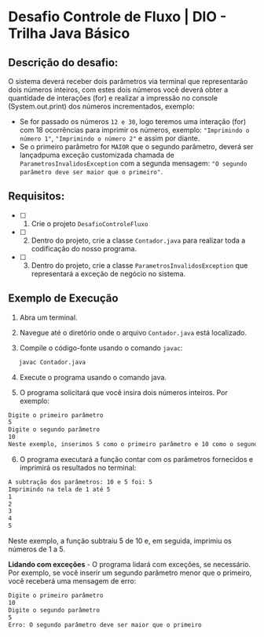 # Desafio Controle de Fluxo  | DIO - Trilha Java Básico

## Descrição do desafio:

O sistema deverá receber dois parâmetros via terminal que representarão dois números inteiros, com estes dois números você deverá obter a quantidade de interações (for) e realizar a impressão no console (System.out.print) dos números incrementados, exemplo:

- Se for passado os números `12 e 30`, logo teremos uma interação (for) com 18 ocorrências para imprimir os números, exemplo: `"Imprimindo o número 1"`, `"Imprimindo o número 2"` e assim por diante.
- Se o primeiro parâmetro for `MAIOR` que o segundo parâmetro, deverá ser lançadpuma exceção customizada chamada de `ParametrosInvalidosException` com a segunda mensagem: `"O segundo parâmetro deve ser maior que o primeiro"`.

## Requisitos:

-  [ ] 1. Crie o projeto `DesafioControleFluxo`
-  [ ] 2. Dentro do projeto, crie a classe `Contador.java` para realizar toda a codificação do nosso programa.
-  [ ] 3. Dentro do projeto, crie a classe `ParametrosInvalidosException` que representará a exceção de negócio no sistema.

## Exemplo de Execução

1. Abra um terminal.

2. Navegue até o diretório onde o arquivo `Contador.java` está localizado.

3. Compile o código-fonte usando o comando `javac`:

```sh
   javac Contador.java
```

4. Execute o programa usando o comando java.

5. O programa solicitará que você insira dois números inteiros. Por exemplo:

```sh
Digite o primeiro parâmetro
5
Digite o segundo parâmetro
10
Neste exemplo, inserimos 5 como o primeiro parâmetro e 10 como o segundo parâmetro.
```

6. O programa executará a função contar com os parâmetros fornecidos e imprimirá os resultados no terminal:

```sh
A subtração dos parâmetros: 10 e 5 foi: 5
Imprimindo na tela de 1 até 5
1
2
3
4
5
```

Neste exemplo, a função subtraiu 5 de 10 e, em seguida, imprimiu os números de 1 a 5.

**Lidando com exceções** - O programa lidará com exceções, se necessário. Por exemplo, se você inserir um segundo parâmetro menor que o primeiro, você receberá uma mensagem de erro:

```sh
Digite o primeiro parâmetro
10
Digite o segundo parâmetro
5
Erro: O segundo parâmetro deve ser maior que o primeiro
```
